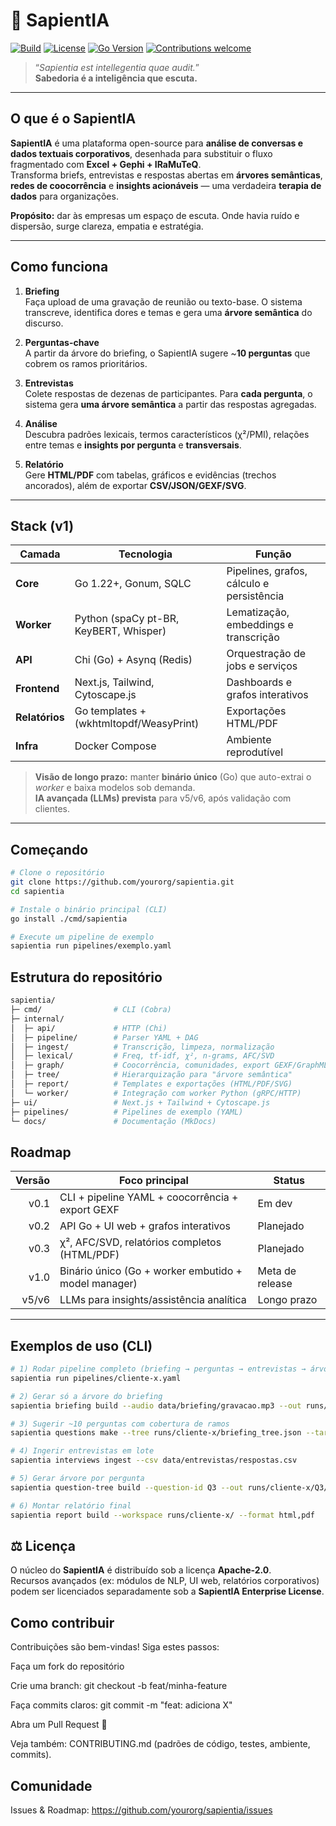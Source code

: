# 🌿 SapientIA

[![Build](https://img.shields.io/github/actions/workflow/status/yourorg/sapientia/ci.yml?branch=main&label=build)](https://github.com/yourorg/sapientia/actions)
[![License](https://img.shields.io/github/license/yourorg/sapientia)](LICENSE)
[![Go Version](https://img.shields.io/github/go-mod/go-version/yourorg/sapientia)](go.mod)
[![Contributions welcome](https://img.shields.io/badge/contributions-welcome-brightgreen.svg)](CONTRIBUTING.md)

> “*Sapientia est intellegentia quae audit.*”  
> **Sabedoria é a inteligência que escuta.**

---

## O que é o SapientIA

**SapientIA** é uma plataforma open-source para **análise de conversas e dados textuais corporativos**, desenhada para substituir o fluxo fragmentado com **Excel + Gephi + IRaMuTeQ**.  
Transforma briefs, entrevistas e respostas abertas em **árvores semânticas**, **redes de coocorrência** e **insights acionáveis** — uma verdadeira **terapia de dados** para organizações.

**Propósito:** dar às empresas um espaço de escuta. Onde havia ruído e dispersão, surge clareza, empatia e estratégia.

---

##  Como funciona

1. **Briefing**  
   Faça upload de uma gravação de reunião ou texto-base. O sistema transcreve, identifica dores e temas e gera uma **árvore semântica** do discurso.

2. **Perguntas-chave**  
   A partir da árvore do briefing, o SapientIA sugere ~**10 perguntas** que cobrem os ramos prioritários.

3. **Entrevistas**  
   Colete respostas de dezenas de participantes. Para **cada pergunta**, o sistema gera **uma árvore semântica** a partir das respostas agregadas.

4. **Análise**  
   Descubra padrões lexicais, termos característicos (χ²/PMI), relações entre temas e **insights por pergunta** e **transversais**.

5. **Relatório**  
   Gere **HTML/PDF** com tabelas, gráficos e evidências (trechos ancorados), além de exportar **CSV/JSON/GEXF/SVG**.

---

## Stack (v1)

| Camada      | Tecnologia                                 | Função                                          |
|-------------|---------------------------------------------|--------------------------------------------------|
| **Core**    | Go 1.22+, Gonum, SQLC                       | Pipelines, grafos, cálculo e persistência       |
| **Worker**  | Python (spaCy pt-BR, KeyBERT, Whisper)      | Lematização, embeddings e transcrição           |
| **API**     | Chi (Go) + Asynq (Redis)                    | Orquestração de jobs e serviços                 |
| **Frontend**| Next.js, Tailwind, Cytoscape.js             | Dashboards e grafos interativos                 |
| **Relatórios** | Go templates + (wkhtmltopdf/WeasyPrint) | Exportações HTML/PDF                             |
| **Infra**   | Docker Compose                              | Ambiente reprodutível                           |

> **Visão de longo prazo:** manter **binário único** (Go) que auto-extrai o *worker* e baixa modelos sob demanda.  
> **IA avançada (LLMs) prevista** para v5/v6, após validação com clientes.

---

##  Começando

```bash
# Clone o repositório
git clone https://github.com/yourorg/sapientia.git
cd sapientia

# Instale o binário principal (CLI)
go install ./cmd/sapientia

# Execute um pipeline de exemplo
sapientia run pipelines/exemplo.yaml
```

## Estrutura do repositório

```bash
sapientia/
├─ cmd/                # CLI (Cobra)
├─ internal/
│  ├─ api/             # HTTP (Chi)
│  ├─ pipeline/        # Parser YAML + DAG
│  ├─ ingest/          # Transcrição, limpeza, normalização
│  ├─ lexical/         # Freq, tf-idf, χ², n-grams, AFC/SVD
│  ├─ graph/           # Coocorrência, comunidades, export GEXF/GraphML
│  ├─ tree/            # Hierarquização para "árvore semântica"
│  ├─ report/          # Templates e exportações (HTML/PDF/SVG)
│  └─ worker/          # Integração com worker Python (gRPC/HTTP)
├─ ui/                 # Next.js + Tailwind + Cytoscape.js
├─ pipelines/          # Pipelines de exemplo (YAML)
└─ docs/               # Documentação (MkDocs)
```

## Roadmap
| Versão | Foco principal                                       | Status          |
| -----: | ---------------------------------------------------- | --------------- |
|   v0.1 | CLI + pipeline YAML + coocorrência + export GEXF     | Em dev          |
|   v0.2 | API Go + UI web + grafos interativos                 | Planejado       |
|   v0.3 | χ², AFC/SVD, relatórios completos (HTML/PDF)         | Planejado       |
|   v1.0 | Binário único (Go + worker embutido + model manager) | Meta de release |
|  v5/v6 | LLMs para insights/assistência analítica             | Longo prazo     |
---

## Exemplos de uso (CLI)

```bash
# 1) Rodar pipeline completo (briefing → perguntas → entrevistas → árvores → relatório)
sapientia run pipelines/cliente-x.yaml

# 2) Gerar só a árvore do briefing
sapientia briefing build --audio data/briefing/gravacao.mp3 --out runs/cliente-x/

# 3) Sugerir ~10 perguntas com cobertura de ramos
sapientia questions make --tree runs/cliente-x/briefing_tree.json --target 10

# 4) Ingerir entrevistas em lote
sapientia interviews ingest --csv data/entrevistas/respostas.csv

# 5) Gerar árvore por pergunta
sapientia question-tree build --question-id Q3 --out runs/cliente-x/Q3/

# 6) Montar relatório final
sapientia report build --workspace runs/cliente-x/ --format html,pdf
```

## ⚖️ Licença

O núcleo do **SapientIA** é distribuído sob a licença **Apache-2.0**.  
Recursos avançados (ex: módulos de NLP, UI web, relatórios corporativos)  
podem ser licenciados separadamente sob a **SapientIA Enterprise License**.

## Como contribuir

Contribuições são bem-vindas! Siga estes passos:

Faça um fork do repositório

Crie uma branch: git checkout -b feat/minha-feature

Faça commits claros: git commit -m "feat: adiciona X"

Abra um Pull Request 🧡

Veja também: CONTRIBUTING.md (padrões de código, testes, ambiente, commits).

## Comunidade

Issues & Roadmap: https://github.com/yourorg/sapientia/issues
